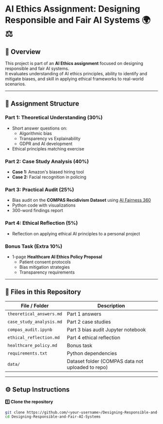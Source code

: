 # AI Ethics Assignment: Designing Responsible and Fair AI Systems 🌍⚖️

## 📌 Overview
This project is part of an **AI Ethics assignment** focused on designing responsible and fair AI systems.  
It evaluates understanding of AI ethics principles, ability to identify and mitigate biases, and skill in applying ethical frameworks to real-world scenarios.

---

## 📂 Assignment Structure

### **Part 1: Theoretical Understanding (30%)**
- Short answer questions on:
  - Algorithmic bias
  - Transparency vs Explainability
  - GDPR and AI development
- Ethical principles matching exercise

### **Part 2: Case Study Analysis (40%)**
- **Case 1:** Amazon's biased hiring tool
- **Case 2:** Facial recognition in policing

### **Part 3: Practical Audit (25%)**
- Bias audit on the **COMPAS Recidivism Dataset** using [AI Fairness 360](https://github.com/Trusted-AI/AIF360.git)
- Python code with visualizations
- 300-word findings report

### **Part 4: Ethical Reflection (5%)**
- Reflection on applying ethical AI principles to a personal project

### **Bonus Task (Extra 10%)**
- 1-page **Healthcare AI Ethics Policy Proposal**
  - Patient consent protocols
  - Bias mitigation strategies
  - Transparency requirements

---

## 📁 Files in this Repository

| File / Folder                  | Description |
|---------------------------------|-------------|
| `theoretical_answers.md`        | Part 1 answers |
| `case_study_analysis.md`        | Part 2 case studies |
| `compas_audit.ipynb`            | Part 3 bias audit Jupyter notebook |
| `ethical_reflection.md`         | Part 4 ethical reflection |
| `healthcare_policy.md`          | Bonus task |
| `requirements.txt`              | Python dependencies |
| `data/`                         | Dataset folder (COMPAS data not uploaded to repo) |

---

## ⚙️ Setup Instructions

**1️⃣ Clone the repository**
```bash
git clone https://github.com/<your-username>/Designing-Responsible-and-Fair-AI-Systems.git
cd Designing-Responsible-and-Fair-AI-Systems

 

